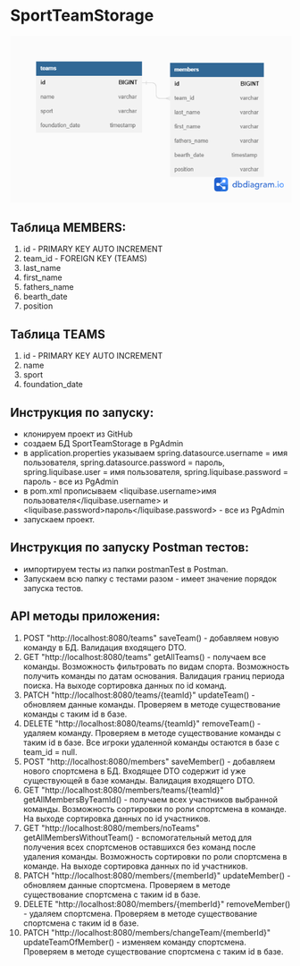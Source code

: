 # SportTeamStorage

![](pictures/diagram.png)

## Таблица MEMBERS:

1. id - PRIMARY KEY AUTO INCREMENT
2. team_id - FOREIGN KEY (TEAMS)
3. last_name
4. first_name
5. fathers_name
6. bearth_date
7. position

## Таблица TEAMS

1. id - PRIMARY KEY AUTO INCREMENT
2. name
3. sport
4. foundation_date


## Инструкция по запуску:
- клонируем проект из GitHub
- создаем БД SportTeamStorage в PgAdmin
- в application.properties указываем spring.datasource.username = имя пользователя, spring.datasource.password = пароль, spring.liquibase.user = имя пользователя, spring.liquibase.password = пароль - все из PgAdmin
- в pom.xml прописываем <liquibase.username>имя пользователя</liquibase.username> и <liquibase.password>пароль</liquibase.password> - все из PgAdmin
- запускаем проект. 

## Инструкция по запуску Postman тестов:
- импортируем тесты из папки postmanTest в Postman. 
- Запускаем всю папку с тестами разом - имеет значение порядок запуска тестов.

## API методы приложения:
1. POST "http://localhost:8080/teams" saveTeam() - добавляем новую команду в БД. Валидация входящего DTO.
2. GET "http://localhost:8080/teams" getAllTeams() - получаем все команды. Возможность фильтровать по видам спорта. Возможность получить команды по датам основания. Валидация границ периода поиска. На выходе сортировка данных по id команд. 
3. PATCH "http://localhost:8080/teams/{teamId}" updateTeam() - обновляем данные команды. Проверяем в методе существование команды с таким id в базе.
4. DELETE "http://localhost:8080/teams/{teamId}" removeTeam() - удаляем команду. Проверяем в методе существование команды с таким id в базе. Все игроки удаленной команды остаются в базе с team_id = null.
5. POST "http://localhost:8080/members" saveMember() - добавляем нового спортсмена в БД. Входящее DTO содержит id уже существующей в базе команды. Валидация входящего DTO.
6. GET "http://localhost:8080/members/teams/{teamId}" getAllMembersByTeamId() - получаем всех участников выбранной команды. Возможность сортировки по роли спортсмена в команде. На выходе сортировка данных по id участников.
7. GET "http://localhost:8080/members/noTeams" getAllMembersWithoutTeam() - вспомогательный метод для получения всех спортсменов оставшихся без команд после удаления команды. Возможность сортировки по роли спортсмена в команде. На выходе сортировка данных по id участников.
8. PATCH "http://localhost:8080/members/{memberId}" updateMember() - обновляем данные спортсмена. Проверяем в методе существование спортсмена с таким id в базе.
9. DELETE "http://localhost:8080/members/{memberId}" removeMember() - удаляем спортсмена. Проверяем в методе существование спортсмена с таким id в базе.
10. PATCH "http://localhost:8080/members/changeTeam/{memberId}" updateTeamOfMember() - изменяем команду спортсмена. Проверяем в методе существование спортсмена с таким id в базе.
